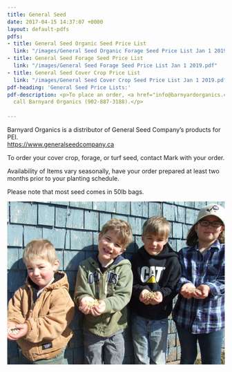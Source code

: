 ```yaml
---
title: General Seed
date: 2017-04-15 14:37:07 +0000
layout: default-pdfs
pdfs:
- title: General Seed Organic Seed Price List
  link: "/images/General Seed Organic Forage Seed Price List Jan 1 2019.pdf"
- title: General Seed Forage Seed Price List
  link: "/images/General Seed Forage Seed Price List Jan 1 2019.pdf"
- title: General Seed Cover Crop Price List
  link: "/images/General Seed Cover Crop Seed Price List Jan 1 2019.pdf"
pdf-heading: 'General Seed Price Lists:'
pdf-description: <p>To place an order, <a href="info@barnyardorganics.com">email</a>   or
  call Barnyard Organics (902-887-3188).</p>

---
```

Barnyard Organics is a distributor of General Seed Company’s products for PEI.  
https://www.generalseedcompany.ca

To order your cover crop, forage, or turf seed, contact Mark with your order.

Availability of Items vary seasonally, have your order prepared at least two months prior to your planting schedule.

Please note that most seed comes in 50lb bags.

![](/images/grain-4kids.jpg)